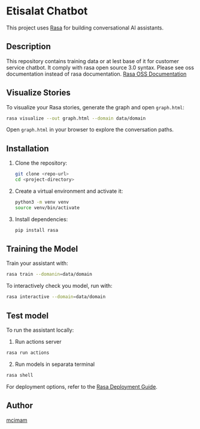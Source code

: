 # Etisalat Chatbot
This project uses [Rasa](https://rasa.com/) for building conversational AI assistants.

## Description
This repository contains training data or at lest base of it for customer service chatbot. It comply with rasa open source 3.0 syntax. Please see oss documentation instead of rasa documentation. [Rasa OSS Documentation](https://legacy-docs-oss.rasa.com/docs/rasa/)


## Visualize Stories

To visualize your Rasa stories, generate the graph and open `graph.html`:

```bash
rasa visualize --out graph.html --domain data/domain
```

Open `graph.html` in your browser to explore the conversation paths.

## Installation

1. Clone the repository:
    ```bash
    git clone <repo-url>
    cd <project-directory>
    ```
2. Create a virtual environment and activate it:
    ```bash
    python3 -m venv venv
    source venv/bin/activate
    ```
3. Install dependencies:
    ```bash
    pip install rasa
    ```

## Training the Model

Train your assistant with:

```bash
rasa train --domanin=data/domain
```

To interactively check you model, run with:
```bash
rasa interactive --domain=data/domain
```

## Test model

To run the assistant locally:

1. Run actions server
```bash
rasa run actions
```

2. Run models
in separata terminal
```bash
rasa shell
```

For deployment options, refer to the [Rasa Deployment Guide](https://rasa.com/docs/rasa/deployment/).

## Author
[mcimam](https://github.com/mcimam)
